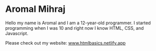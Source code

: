 # Aromal Mihraj
Hello my name is Aromal and I am a 12-year-old programmer. I started programming when I was 10 and right now I know HTML, CSS, and Javascript.

Please check out my website: www.htmlbasics.netlify.app
